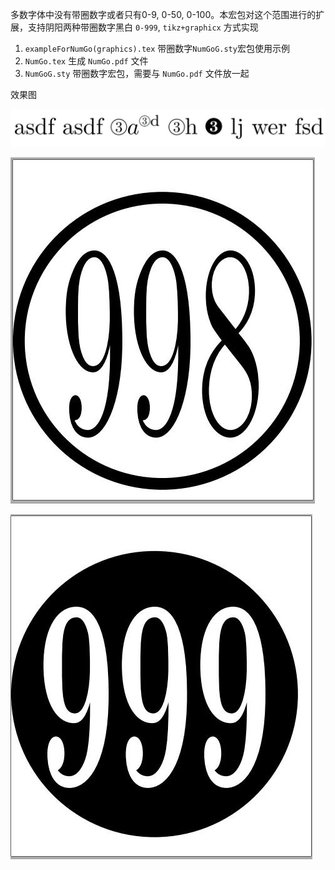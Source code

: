 多数字体中没有带圈数字或者只有0-9, 0-50, 0-100。本宏包对这个范围进行的扩展，支持阴阳两种带圈数字黑白 `0-999`, `tikz+graphicx` 方式实现

1. `exampleForNumGo(graphics).tex` 带圈数字`NumGoG.sty`宏包使用示例
2. `NumGo.tex` 生成  `NumGo.pdf` 文件
3. `NumGoG.sty` 带圈数字宏包，需要与 `NumGo.pdf` 文件放一起

效果图

![](/img/1.jpg)

![](/img/2.jpg)

![](/img/3.jpg)